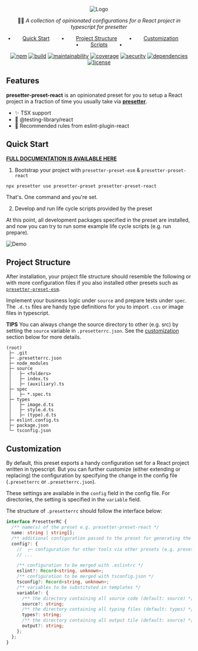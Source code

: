 <div align="center">

![Logo](https://github.com/alvis/presetter/raw/master/assets/logo.svg)

🏄🏻 _A collection of opinionated configurations for a React project in typescript for presetter_

•   [Quick Start](#quick-start)   •   [Project Structure](#project-structure)   •   [Customization](#customization)   •   [Scripts](#script-template-summary)   •

[![npm](https://img.shields.io/npm/v/presetter-preset-react?style=flat-square)](https://github.com/alvis/presetter/releases)
[![build](https://img.shields.io/github/actions/workflow/status/alvis/presetter/test.yaml?branch=master&style=flat-square)](https://github.com/alvis/presetter/actions)
[![maintainability](https://img.shields.io/codeclimate/maintainability/alvis/presetter?style=flat-square)](https://codeclimate.com/github/alvis/presetter/maintainability)
[![coverage](https://img.shields.io/codeclimate/coverage/alvis/presetter?style=flat-square)](https://codeclimate.com/github/alvis/presetter/test_coverage)
[![security](https://img.shields.io/snyk/vulnerabilities/github/alvis/presetter/packages/preset-react/package.json.svg?style=flat-square)](https://snyk.io/test/github/alvis/presetter?targetFile=packages/preset-react/package.json&style=flat-square)
[![dependencies](https://img.shields.io/librariesio/release/npm/presetter-preset-react?style=flat-square)](https://libraries.io/npm/presetter-preset-react)
[![license](https://img.shields.io/github/license/alvis/presetter.svg?style=flat-square)](https://github.com/alvis/presetter/blob/master/LICENSE)

</div>

## Features

**presetter-preset-react** is an opinionated preset for you to setup a React project in a fraction of time you usually take via [**presetter**](https://github.com/alvis/presetter).

- ✨ TSX support
- 🧪 @testing-library/react
- 📝 Recommended rules from eslint-plugin-react

## Quick Start

[**FULL DOCUMENTATION IS AVAILABLE HERE**](https://github.com/alvis/presetter/blob/master/README.md)

1. Bootstrap your project with `presetter-preset-esm` & `presetter-preset-react`

```shell
npx presetter use presetter-preset presetter-preset-react
```

That's. One command and you're set.

2. Develop and run life cycle scripts provided by the preset

At this point, all development packages specified in the preset are installed,
and now you can try to run some example life cycle scripts (e.g. run prepare).

![Demo](https://raw.githubusercontent.com/alvis/presetter/master/assets/demo.gif)

## Project Structure

After installation, your project file structure should resemble the following or with more configuration files if you also installed other presets such as [`presetter-preset-esm`](https://github.com/alvis/presetter/blob/master/packages/preset-esm).

Implement your business logic under `source` and prepare tests under `spec`. The `.d.ts` files are handy type definitions for you to import `.css` or image files in typescript.

**TIPS** You can always change the source directory to other (e.g. src) by setting the `source` variable in `.presetterrc.json`. See the [customization](https://github.com/alvis/presetter/blob/master/packages/preset-react#customization) section below for more details.

```
(root)
 ├─ .git
 ├─ .presetterrc.json
 ├─ node_modules
 ├─ source
 │   ├─ <folders>
 │   ├─ index.ts
 │   ├─ (auxiliary).ts
 ├─ spec
 │   ├─ *.spec.ts
 ├─ types
 │   ├─ image.d.ts
 │   ├─ style.d.ts
 │   ├─ (type).d.ts
 ├─ eslint.config.ts
 ├─ package.json
 └─ tsconfig.json
```

## Customization

By default, this preset exports a handy configuration set for a React project written in typescript.
But you can further customize (either extending or replacing) the configuration by specifying the change in the config file (`.presetterrc` or `.presetterrc.json`).

These settings are available in the `config` field in the config file. For directories, the setting is specified in the `variable` field.

The structure of `.presetterrc` should follow the interface below:

```ts
interface PresetterRC {
  /** name(s) of the preset e.g. presetter-preset-react */
  name: string | string[];
  /** additional configuration passed to the preset for generating the configuration files */
  config?: {
    //  ┌─ configuration for other tools via other presets (e.g. presetter-preset-esm)
    // ...

    /** configuration to be merged with .eslintrc */
    eslint?: Record<string, unknown>;
    /** configuration to be merged with tsconfig.json */
    tsconfig?: Record<string, unknown>;
    /** variables to be substituted in templates */
    variable?: {
      /** the directory containing all source code (default: source) */
      source?: string;
      /** the directory containing all typing files (default: types) */
      types?: string;
      /** the directory containing all output tile (default: source) */
      output?: string;
    };
  };
}
```
